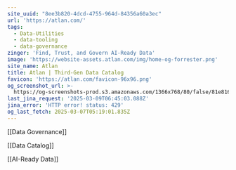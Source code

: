 ```yaml
---
site_uuid: "8ee3b820-4dcd-4755-964d-84356a60a3ec"
url: 'https://atlan.com/'
tags:
  - Data-Utilities
  - data-tooling
  - data-governance
zinger: 'Find, Trust, and Govern AI-Ready Data'
image: 'https://website-assets.atlan.com/img/home-og-forrester.png'
site_name: Atlan
title: Atlan | Third-Gen Data Catalog
favicon: 'https://atlan.com/favicon-96x96.png'
og_screenshot_url: >-
  https://og-screenshots-prod.s3.amazonaws.com/1366x768/80/false/81e81681e94df9e8271319f6b58ec516a239275dd51f22b7244fb6602109cace.jpeg
last_jina_request: '2025-03-09T06:45:03.088Z'
jina_error: 'HTTP error! status: 429'
og_last_fetch: 2025-03-07T05:19:01.835Z
---
```

[[Data Governance]]

[[Data Catalog]]

[[AI-Ready Data]]


